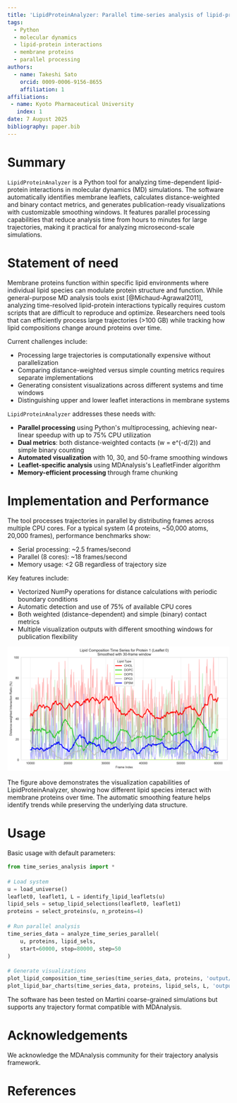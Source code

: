 ```yaml
---
title: 'LipidProteinAnalyzer: Parallel time-series analysis of lipid-protein interactions in molecular dynamics simulations'
tags:
  - Python
  - molecular dynamics
  - lipid-protein interactions
  - membrane proteins
  - parallel processing
authors:
  - name: Takeshi Sato
    orcid: 0009-0006-9156-8655
    affiliation: 1
affiliations:
 - name: Kyoto Pharmaceutical University
   index: 1
date: 7 August 2025
bibliography: paper.bib
---
```


# Summary

`LipidProteinAnalyzer` is a Python tool for analyzing time-dependent lipid-protein interactions in molecular dynamics (MD) simulations. The software automatically identifies membrane leaflets, calculates distance-weighted and binary contact metrics, and generates publication-ready visualizations with customizable smoothing windows. It features parallel processing capabilities that reduce analysis time from hours to minutes for large trajectories, making it practical for analyzing microsecond-scale simulations.

# Statement of need

Membrane proteins function within specific lipid environments where individual lipid species can modulate protein structure and function. While general-purpose MD analysis tools exist [@Michaud-Agrawal2011], analyzing time-resolved lipid-protein interactions typically requires custom scripts that are difficult to reproduce and optimize. Researchers need tools that can efficiently process large trajectories (>100 GB) while tracking how lipid compositions change around proteins over time.

Current challenges include:
- Processing large trajectories is computationally expensive without parallelization
- Comparing distance-weighted versus simple counting metrics requires separate implementations
- Generating consistent visualizations across different systems and time windows
- Distinguishing upper and lower leaflet interactions in membrane systems

`LipidProteinAnalyzer` addresses these needs with:
- **Parallel processing** using Python's multiprocessing, achieving near-linear speedup with up to 75% CPU utilization
- **Dual metrics**: both distance-weighted contacts (w = e^(-d/2)) and simple binary counting
- **Automated visualization** with 10, 30, and 50-frame smoothing windows
- **Leaflet-specific analysis** using MDAnalysis's LeafletFinder algorithm
- **Memory-efficient processing** through frame chunking


# Implementation and Performance

The tool processes trajectories in parallel by distributing frames across multiple CPU cores. For a typical system (4 proteins, ~50,000 atoms, 20,000 frames), performance benchmarks show:
- Serial processing: ~2.5 frames/second
- Parallel (8 cores): ~18 frames/second
- Memory usage: <2 GB regardless of trajectory size

Key features include:
- Vectorized NumPy operations for distance calculations with periodic boundary conditions
- Automatic detection and use of 75% of available CPU cores
- Both weighted (distance-dependent) and simple (binary) contact metrics
- Multiple visualization outputs with different smoothing windows for publication flexibility

![Figure 1: Time-series analysis of lipid-protein interactions. The software tracks multiple lipid types (POPC, POPE, POPS, and cholesterol) around membrane proteins over the simulation trajectory. Each panel shows one protein with smoothed trends highlighting temporal changes in lipid composition.](figures/figure1.png)

The figure above demonstrates the visualization capabilities of LipidProteinAnalyzer, showing how different lipid species interact with membrane proteins over time. The automatic smoothing feature helps identify trends while preserving the underlying data structure.

# Usage

Basic usage with default parameters:

```python
from time_series_analysis import *

# Load system
u = load_universe()
leaflet0, leaflet1, L = identify_lipid_leaflets(u)
lipid_sels = setup_lipid_selections(leaflet0, leaflet1)
proteins = select_proteins(u, n_proteins=4)

# Run parallel analysis
time_series_data = analyze_time_series_parallel(
    u, proteins, lipid_sels, 
    start=60000, stop=80000, step=50
)

# Generate visualizations
plot_lipid_composition_time_series(time_series_data, proteins, 'output/')
plot_lipid_bar_charts(time_series_data, proteins, lipid_sels, L, 'output/')
```

The software has been tested on Martini coarse-grained simulations but supports any trajectory format compatible with MDAnalysis.

# Acknowledgements

We acknowledge the MDAnalysis community for their trajectory analysis framework.

# References